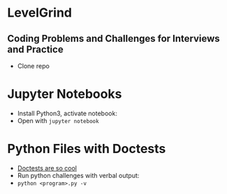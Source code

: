 # LevelGrind
## Coding Problems and Challenges for Interviews and Practice

- Clone repo

# Jupyter Notebooks
- Install Python3, activate notebook:
- Open with `jupyter notebook`

# Python Files with Doctests
- [Doctests are so cool](https://docs.python.org/3/library/doctest.html)
- Run python challenges with verbal output:
- `python <program>.py -v`